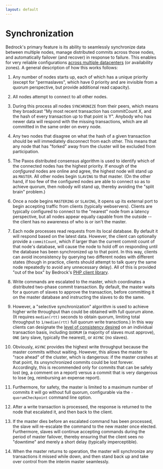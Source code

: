 ```yaml
---
layout: default
---
```


Synchronization
====
Bedrock's primary feature is its ability to seamlessly synchronize data between multiple nodes, manage distributed commits across those nodes, and automatically failover (and recover) in response to failure.  This enables for very reliable configurations [across multiple datacenters](http://bedrockdb.com/multizone.html) (or availability zones).  A general description of how this works follows:

1. Any number of nodes starts up, each of which has a unique priority (except for "permaslaves", which have 0 priority and are invisible from a quorum perspective, but provide additional read capacity).

2. All nodes attempt to connect to all other nodes.

3. During this process all nodes `SYNCHRONIZE` from their peers, which means they broadcast "My most recent transaction has commitCount X, and the hash of every transaction up to that point is Y".  Anybody who has newer data will respond with the missing transactions, which are all committed in the same order on every node.

4. Any two nodes that disagree on what the hash of a given transaction should be will immediately disconnect from each other.  This means that any node that has "forked" away from the cluster will be excluded from participation.

5. The Paxos distributed consensus algorithm is used to identify which of the connected nodes has the highest priority.  If enough of the *configured* nodes are online and agree, the highest node will stand up as `MASTER`.  All other nodes begin `SLAVING` to that master.  (On the other hand, if too few of the configured nodes are able to connect so as to achieve quorum, then nobody will stand up, thereby avoiding the "split brain" problem.)

6. Once a node begins `MASTERING` or `SLAVING`, it opens up its external port to begin accepting traffic from clients (typically webservers).  Clients are typically configured to connect to the "nearest" node from a latency perspective, but all nodes appear equally capable from the outside -- the client has no awareness of who is or isn't the master.

7. Each node processes read requests from its local database.  By default it will respond based on the latest data.  However, the client can optionally provide a `commitCount`, which if larger than the current commit count of that node's database, will cause the node to hold off on responding until the database has been synchronized up to that point.  In this way, clients can avoid inconsistency by querying two different nodes with different states (though in practice, clients should attempt to talk query the same node repeatedly to avoid any unnecessary delay).  All of this is provided "out of the box" by Bedrock's [PHP client library](https://github.com/Expensify/Bedrock-PHP).

8. Write commands are escalated to the master, which coordinates a distributed two-phase commit transaction.  By default, the master waits for a quorum of slaves to approve the transaction, before committing it on the master database and instructing the slaves to do the same.

9. However, a "selective synchronization" algorithm is used to achieve higher write throughput than could be obtained with full quorum alone.  (It requires `median(rtt)` seconds to obtain quorum, limiting total throughput to `1/median(rtt)` full quorum write transctions.)  In this way clients can designate the [level of consistency desired](https://github.com/Expensify/Bedrock/blob/master/sqlitecluster/SQLiteNode.cpp#L1075) on an individual transaction basis, including `QUORUM` (a majority of slaves must approve), `ONE` (any slave, typically the nearest), or `ASYNC` (no slaves).

10. Obviously, `ASYNC` provides the highest write throughput because the master commits without waiting.  However, this allows the master to "race ahead" of the cluster, which is dangerous: if the master crashes at that point, its unsynchronized commits could be lost forever.  Accordingly, this is recommended only for commits that can be safely lost (eg, a comment on a report) versus a commit that is very dangerous to lose (eg, reimbursing an expense report).

11. Furthermore, for safety, the master is limited to a maximum number of commits it will go without full quorum, configurable via the `-quorumCheckpoint` command line option.

12. After a write transaction is processed, the response is returned to the node that escalated it, and then back to the client.

13. If the master dies before an escalated command has been processed, the slave will re-escalate the command to the new master once elected.  Furthermore, slaves will continue accepting commands during the period of master failover, thereby ensuring that the client sees no "downtime" and merely a short delay (typically imperceptible).

14. When the master returns to operation, the master will synchronize any transactions it missed while down, and then stand back up and take over control from the interim master seamlessly.
